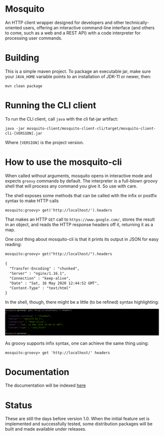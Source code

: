 # Mosquito

An HTTP client wrapper designed for developers and other technically-oriented users, offering an interactive command-line interface (and others to come, such as a web and a REST API) with a code interpreter for processing user commands.

# Building

This is a simple maven project. To package an executable jar, make sure your `JAVA_HOME` variable points to an installation of JDK-11 or newer, then:

```
mvn clean package
```

# Running the CLI client

To run the CLI client, call `java` with the cli fat-jar artifact:

```
java -jar mosquito-client/mosquito-client-cli/target/mosquito-client-cli-[VERSION].jar
```

Where `[VERSION]` is the project version.

# How to use the mosquito-cli

When called without arguments, mosquito opens in interactive mode and expects `groovy` commands by default. The interpreter is a full-blown groovy shell that will process any command you give it. So use with care.

The shell exposes some methods that can be called with the infix or postfix syntax to make HTTP calls

```
mosquito:groovy> get('http://localhost/').headers
```

That makes an HTTP `GET` call to `https://www.google.com/`, stores the result in an object, and reads the HTTP response headers off it, returning it as a map.

One cool thing about mosquito-cli is that it prints its output in JSON for easy reading:

```
mosquito:groovy> get("http://localhost/").headers

{
  "Transfer-Encoding" : "chunked",
  "Server" : "nginx/1.16.1",
  "Connection" : "keep-alive",
  "Date" : "Sat, 16 May 2020 12:44:52 GMT",
  "Content-Type" : "text/html"
}
```

In the shell, though, there might be a little (to be refined) syntax highlighting:

<img src="docs/files/cli-highlight.png" />

As groovy supports infix syntax, one can achieve the same thing using:

```
mosquito:groovy> get 'http://localhost/' headers

```

# Documentation

The documentation will be indexed [here](docs/index.md)

# Status

These are still the days before version 1.0. When the initial feature set is implemented and successfully tested, some distribution packages will be built and made available under releases.

